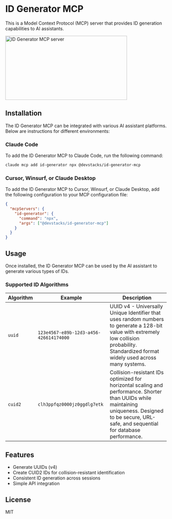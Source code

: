 # ID Generator MCP

This is a Model Context Protocol (MCP) server that provides ID generation capabilities to AI assistants.

<a href="https://glama.ai/mcp/servers/@devstacks-software-engineering/id-generator-mcp">
  <img width="380" height="200" src="https://glama.ai/mcp/servers/@devstacks-software-engineering/id-generator-mcp/badge" alt="ID Generator MCP server" />
</a>

## Installation

The ID Generator MCP can be integrated with various AI assistant platforms. Below are instructions for different environments:

### Claude Code

To add the ID Generator MCP to Claude Code, run the following command:

```bash
claude mcp add id-generator npx @devstacks/id-generator-mcp
```

### Cursor, Winsurf, or Claude Desktop

To add the ID Generator MCP to Cursor, Winsurf, or Claude Desktop, add the following configuration to your MCP configuration file:

```json
{
  "mcpServers": {
    "id-generator": {
      "command": "npx",
      "args": ["@devstacks/id-generator-mcp"]
    }
  }
}
```

## Usage

Once installed, the ID Generator MCP can be used by the AI assistant to generate various types of IDs.

### Supported ID Algorithms

| Algorithm | Example | Description |
|-----------|---------|-------------|
| `uuid` | `123e4567-e89b-12d3-a456-426614174000` | UUID v4 - Universally Unique Identifier that uses random numbers to generate a 128-bit value with extremely low collision probability. Standardized format widely used across many systems. |
| `cuid2` | `clh3ppfqz0000jz0ggdlg7etk` | Collision-resistant IDs optimized for horizontal scaling and performance. Shorter than UUIDs while maintaining uniqueness. Designed to be secure, URL-safe, and sequential for database performance. |

## Features

- Generate UUIDs (v4)
- Create CUID2 IDs for collision-resistant identification
- Consistent ID generation across sessions
- Simple API integration

## License

MIT